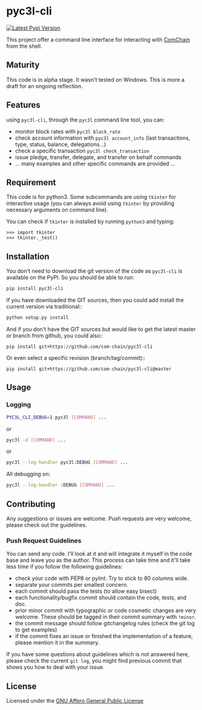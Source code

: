 # pyc3l-cli

[![Latest Pypi Version](http://img.shields.io/pypi/v/pyc3l-cli.svg?style=flat)](https://pypi.python.org/pypi/pyc3l-cli/)

This project offer a command line interface for interacting with
[ComChain](https://com-chain.org/) from the shell.

## Maturity

This code is in alpha stage. It wasn't tested on Windows.
This is more a draft for an ongoing reflection.

## Features

using ``pyc3l-cli``, through the ``pyc3l`` command line tool, you can:

- monitor block rates with ``pyc3l block_rate``
- check account information with ``pyc3l account_info`` (last
  transactions, type, status, balance, delegations...)
- check a specific transaction ``pyc3l check_transaction``
- issue pledge, transfer, delegate, and transfer on behalf commands
- ... many examples and other specific commands are provided ...

## Requirement

This code is for python3. Some subcommands are using ``tkinter`` for
interactive usage (you can always avoid using ``tkinter`` by providing
necessary arguments on command line).

You can check if ``tkinter`` is installed by running ``python3`` and typing:

```
>>> import tkinter
>>> tkinter._test()
```

## Installation

You don't need to download the git version of the code as ``pyc3l-cli`` is
available on the PyPI. So you should be able to run:

```bash
pip install pyc3l-cli
```

If you have downloaded the GIT sources, then you could add install
the current version via traditional::

```bash
python setup.py install
```

And if you don't have the GIT sources but would like to get the latest
master or branch from github, you could also::

```
pip install git+https://github.com/com-chain/pyc3l-cli
```

Or even select a specific revision (branch/tag/commit)::

```
pip install git+https://github.com/com-chain/pyc3l-cli@master
```

## Usage


### Logging

```bash
PYC3L_CLI_DEBUG=1 pyc3l [COMMAND] ...
```

or

```bash
pyc3l -d [COMMAND] ...
```


or 

```bash
pyc3l --log-handler pyc3l:DEBUG [COMMAND] ...
```

All debugging on:

```bash
pyc3l --log-handler :DEBUG [COMMAND] ...
```

## Contributing

Any suggestions or issues are welcome. Push requests are very welcome,
please check out the guidelines.

### Push Request Guidelines

You can send any code. I'll look at it and will integrate it myself in
the code base and leave you as the author. This process can take time and
it'll take less time if you follow the following guidelines:

- check your code with PEP8 or pylint. Try to stick to 80 columns wide.
- separate your commits per smallest concern.
- each commit should pass the tests (to allow easy bisect)
- each functionality/bugfix commit should contain the code, tests,
  and doc.
- prior minor commit with typographic or code cosmetic changes are
  very welcome. These should be tagged in their commit summary with
  ``!minor``.
- the commit message should follow gitchangelog rules (check the git
  log to get examples)
- if the commit fixes an issue or finished the implementation of a
  feature, please mention it in the summary.

If you have some questions about guidelines which is not answered here,
please check the current ``git log``, you might find previous commit that
shows you how to deal with your issue.

## License

Licensed under the [GNU Affero General Public
License](http://raw.github.com/com-chain/pyc3l-cli/master/LICENSE)
